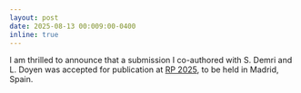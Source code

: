 ```yaml
---
layout: post
date: 2025-08-13 00:009:00-0400
inline: true
---
```


I am thrilled to announce that a submission I co-authored with S. Demri and L. Doyen was accepted for publication at [RP 2025](https://rp25.software.imdea.org/), to be held in Madrid, Spain.
